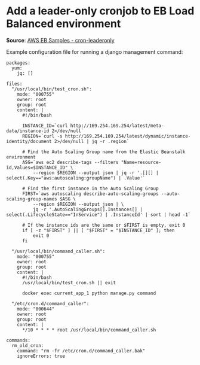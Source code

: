 # Add a leader-only cronjob to EB Load Balanced environment

**Source**: [AWS EB Samples - cron-leaderonly](https://github.com/awsdocs/elastic-beanstalk-samples/blob/main/configuration-files/aws-provided/instance-configuration/cron-leaderonly-linux.config)

Example configuration file for running a django management command:

```
packages:
  yum:
    jq: []

files:
  "/usr/local/bin/test_cron.sh":
    mode: "000755"
    owner: root
    group: root
    content: |
      #!/bin/bash

      INSTANCE_ID=`curl http://169.254.169.254/latest/meta-data/instance-id 2>/dev/null`
      REGION=`curl -s http://169.254.169.254/latest/dynamic/instance-identity/document 2>/dev/null | jq -r .region`

      # Find the Auto Scaling Group name from the Elastic Beanstalk environment
      ASG=`aws ec2 describe-tags --filters "Name=resource-id,Values=$INSTANCE_ID" \
          --region $REGION --output json | jq -r '.[][] | select(.Key=="aws:autoscaling:groupName") | .Value'`

      # Find the first instance in the Auto Scaling Group
      FIRST=`aws autoscaling describe-auto-scaling-groups --auto-scaling-group-names $ASG \
          --region $REGION --output json | \
          jq -r '.AutoScalingGroups[].Instances[] | select(.LifecycleState=="InService") | .InstanceId' | sort | head -1`

      # If the instance ids are the same or $FIRST is empty, exit 0
      if [ -z "$FIRST" ] || [ "$FIRST" = "$INSTANCE_ID" ]; then
          exit 0
      fi

  "/usr/local/bin/command_caller.sh":
    mode: "000755"
    owner: root
    group: root
    content: |
      #!/bin/bash
      /usr/local/bin/test_cron.sh || exit

      docker exec current_app_1 python manage.py command

  "/etc/cron.d/command_caller":
    mode: "000644"
    owner: root
    group: root
    content: |
      */10 * * * * root /usr/local/bin/command_caller.sh

commands:
  rm_old_cron:
    command: "rm -fr /etc/cron.d/command_caller.bak"
    ignoreErrors: true
```
